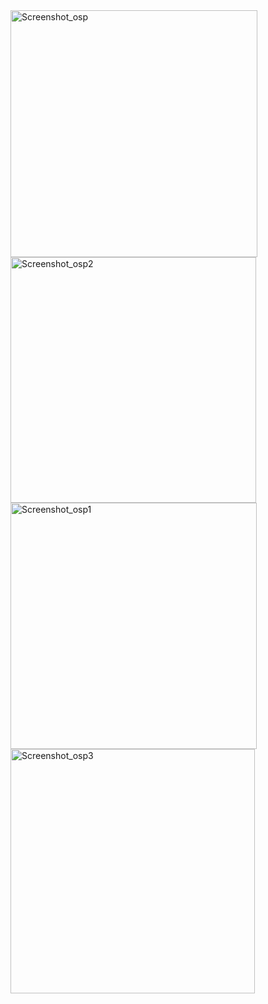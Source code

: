 <img width="395" alt="Screenshot_osp" src="https://github.com/Selista/Online_store_project/assets/93734803/60ddf0c8-faea-42fa-b64c-9d9d0dd23f4a">
<img width="393" alt="Screenshot_osp2" src="https://github.com/Selista/Online_store_project/assets/93734803/e06ddacd-36e3-4552-b4ec-0776620b0bd8">
<img width="394" alt="Screenshot_osp1" src="https://github.com/Selista/Online_store_project/assets/93734803/08912e19-7c55-4c1a-ac52-4474d7d9bd65">
<img width="391" alt="Screenshot_osp3" src="https://github.com/Selista/Online_store_project/assets/93734803/215ee997-aedc-40c1-b81d-c4bdfa026288">


